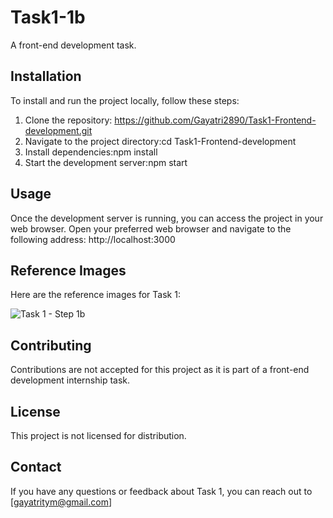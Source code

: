 # Task1-1b
A front-end development task.
## Installation
To install and run the project locally, follow these steps:

1. Clone the repository:
   https://github.com/Gayatri2890/Task1-Frontend-development.git
2. Navigate to the project directory:cd Task1-Frontend-development
3. Install dependencies:npm install
4. Start the development server:npm start
## Usage
Once the development server is running, you can access the project in your web browser. Open your preferred web browser and navigate to the following address: http://localhost:3000
## Reference Images
Here are the reference images for Task 1:


![Task 1 - Step 1b](https://drive.google.com/uc?export=download&id=1DkMwvBm5wGfXMnEdzIoza9ND_HOdXe2o)


## Contributing
Contributions are not accepted for this project as it is part of a front-end development internship task.

## License
This project is not licensed for distribution.

## Contact
If you have any questions or feedback about Task 1, you can reach out to [gayatritym@gmail.com]
